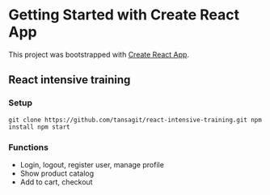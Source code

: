 # Getting Started with Create React App

This project was bootstrapped with [Create React App](https://github.com/facebook/create-react-app).

## React intensive training


### Setup
`
    git clone https://github.com/tansagit/react-intensive-training.git
    npm install
    npm start
`
### Functions
- Login, logout, register user, manage profile
- Show product catalog
- Add to cart, checkout
